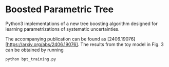 # Boosted Parametric Tree

Python3 implementations of a new tree boosting algorithm designed for learning parametrizations of systematic uncertainties.

The accompanying publication can be found as [2406.19076][https://arxiv.org/abs/2406.19076].
The results from the toy model in Fig. 3 can be obtained by running 
```bash
python bpt_training.py
```
